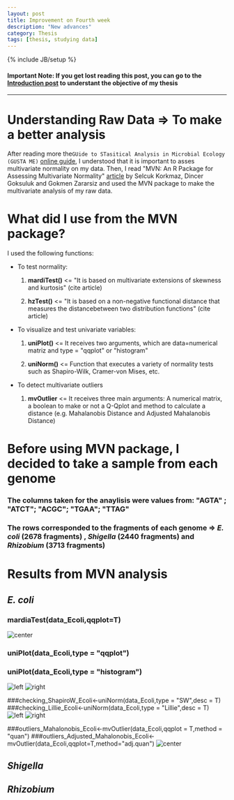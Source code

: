 ```yaml
---
layout: post
title: Improvement on Fourth week
description: "New advances"
category: Thesis
tags: [thesis, studying data]
---
```


{% include JB/setup %}

#### Important Note: If you get lost reading this post, you can go to the [Introduction post](http://kamynz.github.io/thesis/2015/07/30/Introduction-of-Thesis/) to understant the objective of my thesis

------

# Understanding Raw Data => To make a better analysis

After reading more the```GUide to STasitical Analysis in Microbial Ecology (GUSTA ME)``` [online guide](https://sites.google.com/site/mb3gustame/), I understood that it is important to asses multivariate normality on my data. Then, I read "MVN: An R Package for Assessing Multivariate Normality" [article](http://journal.r-project.org/archive/2014-2/korkmaz-goksuluk-zararsiz.pdf) by Selcuk Korkmaz, Dincer Goksuluk and Gokmen Zararsiz and used the MVN package to make the multivariate analysis of my raw data. 

# What did I use from the MVN package?

I used the following functions:

  * To test normality:

    1. **mardiTest()** <= "It is based on multivariate extensions of skewness and kurtosis" (cite article) 
    
    2. **hzTest()** <= "It is based on a non-negative functional distance that measures the distancebetween two distribution functions" (cite article)

  * To visualize and test univariate variables:

    1. **uniPlot()** <= It receives two arguments, which are data=numerical matriz and type = "qqplot" or "histogram"
    
    2. **uniNorm()** <= Function that executes a variety of  normality tests such as Shapiro-Wilk, Cramer-von Mises, etc. 

  * To detect multivariate outliers
 
    1. **mvOutlier** <= It receives three main arguments: A numerical matrix, a boolean to make or not a Q-Qplot and method to calculate a distance (e.g. Mahalanobis Distance and Adjusted Mahalanobis Distance)

# Before using MVN package, I decided to take a sample from each genome

### The columns taken for the anaylisis were values from: "AGTA" ; "ATCT"; "ACGC"; "TGAA"; "TTAG"

### The rows corresponded to the fragments of each genome => **_E. coli_ (2678 fragments) , _Shigella_ (2440 fragments) and _Rhizobium_ (3713 fragments)**

# Results from MVN analysis

## _E. coli_

### mardiaTest(data_Ecoli,qqplot=T)
![center](/Figs/Semana4/) 

### uniPlot(data_Ecoli,type = "qqplot")
### uniPlot(data_Ecoli,type = "histogram")
![left](/Figs/Semana4/) 
![right](/Figs/Semana4/) 

###checking_ShapiroW_Ecoli<-uniNorm(data_Ecoli,type = "SW",desc = T)
###checking_Lillie_Ecoli<-uniNorm(data_Ecoli,type = "Lillie",desc = T)
![left](/Figs/Semana4/) 
![right](/Figs/Semana4/) 

###outliers_Mahalonobis_Ecoli<-mvOutlier(data_Ecoli,qqplot = T,method = "quan")
###outliers_Adjusted_Mahalonobis_Ecoli<-mvOutlier(data_Ecoli,qqplot=T,method="adj.quan")
![center](/Figs/Semana4/) 


## _Shigella_

## _Rhizobium_







